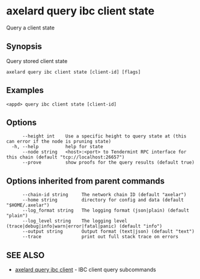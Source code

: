 # axelard query ibc client state

Query a client state

## Synopsis

Query stored client state

```
axelard query ibc client state [client-id] [flags]
```

## Examples

```
<appd> query ibc client state [client-id]
```

## Options

```
      --height int    Use a specific height to query state at (this can error if the node is pruning state)
  -h, --help          help for state
      --node string   <host>:<port> to Tendermint RPC interface for this chain (default "tcp://localhost:26657")
      --prove         show proofs for the query results (default true)
```

## Options inherited from parent commands

```
      --chain-id string     The network chain ID (default "axelar")
      --home string         directory for config and data (default "$HOME/.axelar")
      --log_format string   The logging format (json|plain) (default "plain")
      --log_level string    The logging level (trace|debug|info|warn|error|fatal|panic) (default "info")
      --output string       Output format (text|json) (default "text")
      --trace               print out full stack trace on errors
```

## SEE ALSO

- [axelard query ibc client](/cli-docs/v0_27_0/axelard_query_ibc_client) - IBC client query subcommands
